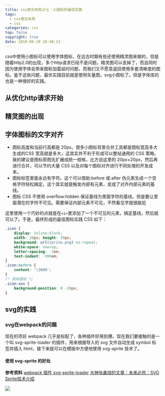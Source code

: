 ```yaml
---
title: css常见布局之七：小图标的最佳实践
tags:
  - css常见布局
  - css
categories: css
top: false
copyright: true
date: 2018-06-28 10:48:13
---
```

css中使用小图标可以使用字体图标，在远古时期有些还使用精灵图来做的，但是随着http2.0的出现，多个http请求已经不是问题，精灵图可以丢掉了，而且同时因为使用字体会带来图标加载延时问题，而我们又不愿意返回使用多套清晰度的图标。鉴于这些问题，最优实践目前就是使用矢量图，svg小图标了。但是字体库的也是一种很好的实践。
<!--more-->

## 从优化http请求开始

## 精灵图的出现

## 字体图标的文字对齐
* 图标高度和当前行高都是 20px。很多小图标背景合并工具都是图标宽高多大生成的CSS 宽高就是多大，这其实并不利于形成可以整站通用的 CSS 策略，我的建议是图标原图先扩展成统一规格，比方说这里的 20px×20px，然后再进行合并，可以节约大量 CSS 以及对每个图标对齐进行不同处理的开发成本。
* 图标标签里面永远有字符。这个可以借助:before 或:after 伪元素生成一个空格字符轻松搞定。这个其实就是触发内部有元素，变成了对齐内部元素的基线。
*  图标 CSS 不使用 overflow:hidden 保证基线为里面字符的基线，但是要让里面潜在的字符不可见。需要保证内部元素不可见，不然看见字就很尴尬

这里使用一个巧妙的点就是在`<i>`里添加了一个不可见的元素，搞定基线，然后就可以了。于是，最终形成的最佳图标实践 CSS 如下：

```css
.icon {
	display: inline-block;
	width: 20px; height: 20px;
	background: url(sprite.png) no-repeat;
	white-space: nowrap;
	letter-spacing: -1em;
	text-indent: -999em;
}
.icon:before {
	content: '\3000';
}
/* 具体图标 */
.icon-xxx {
	background-position: 0 -20px;
}
```

## svg的实践

### svg在webpack的问题
现在的项目 webpack 几乎是标配了，各种插件好用到爆。现在我们要接触的是一个叫 svg-sprite-loader 的插件，用来根据导入的 svg 文件自动生成 symbol 标签并插入 html，接下来就可以在模版中方便地使用 svg-sprite 技术了。

#### 使用 svg-sprite 的好处




**参考资料**
[webpack 插件 svg-sprite-loader](https://blog.csdn.net/zb0567/article/details/77987727)
[大神张鑫旭的文章：未来必热：SVG Sprite技术介绍](https://blog.csdn.net/zb0567/article/details/77987727)

![](http://oankigr4l.bkt.clouddn.com/wexin.png)